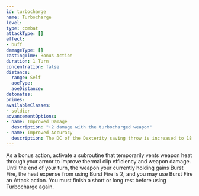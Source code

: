 ```yaml
---
id: turbocharge
name: Turbocharge
level: 
type: combat
attackType: []
effect:
- buff
damageType: []
castingTime: Bonus Action
duration: 1 Turn
concentration: false
distance:
  range: Self
  aoeType: 
  aoeDistance: 
detonates: 
primes: 
availableClasses:
- soldier
advancementOptions:
- name: Improved Damage
  description: "+2 damage with the turbocharged weapon"
- name: Improved Accuracy
  description: The DC of the Dexterity saving throw is increased to 18
---
```

As a bonus action, activate a subroutine that temporarily vents weapon heat through your armor to improve thermal clip efficiency and weapon damage. Until the end of your turn, the weapon your currently holding gains Burst Fire, the heat expense from using Burst Fire is 2, and you may use Burst Fire an Attack action.
You must finish a short or long rest before using Turbocharge again.